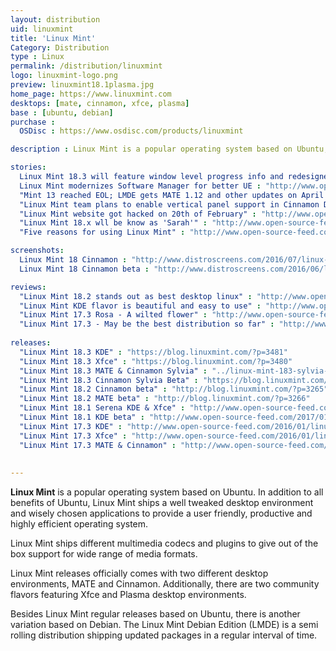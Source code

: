 ```yaml
---
layout: distribution
uid: linuxmint
title: 'Linux Mint'
Category: Distribution
type : Linux
permalink: /distribution/linuxmint
logo: linuxmint-logo.png
preview: linuxmint18.1plasma.jpg
home_page: https://www.linuxmint.com
desktops: [mate, cinnamon, xfce, plasma]
base : [ubuntu, debian]
purchase : 
  OSDisc : https://www.osdisc.com/products/linuxmint

description : Linux Mint is a popular operating system based on Ubuntu, offering a modern yet traditional looking user experience. Stories and updates on Linux Mint project.

stories:
  Linux Mint 18.3 will feature window level progress info and redesigned backup tool : "http://www.open-source-feed.com/2017/09/linux-mint-183-will-feature-window.html"
  Linux Mint modernizes Software Manager for better UE : "http://www.open-source-feed.com/2017/07/linux-mint-modernizes-software-manager.html"
  "Mint 13 reached EOL; LMDE gets MATE 1.12 and other updates on April 2017" : "http://www.open-source-feed.com/2017/04/mint-13-reached-eol-lmde-gets-mate-118.html"
  "Linux Mint team plans to enable vertical panel support in Cinnamon Desktop" : "http://www.open-source-feed.com/2016/10/linux-mint-team-plans-to-enable.html"
  "Linux Mint website got hacked on 20th of February" : "http://www.open-source-feed.com/2016/02/linux-mint-website-got-hacked-on-20th.html" 
  "Linux Mint 18.x wll be know as 'Sarah'" : "http://www.open-source-feed.com/2016/01/linux-mint-18x-wll-be-know-as-sarah.html"
  "Five reasons for using Linux Mint" : "http://www.open-source-feed.com/2015/11/5-reasons-for-using-liinux-mint.html"

screenshots:
  Linux Mint 18 Cinnamon : "http://www.distroscreens.com/2016/07/linux-mint-18-cinnamon-screenshots.html"
  Linux Mint 18 Cinnamon beta : "http://www.distroscreens.com/2016/06/linux-mint-18-cinnamon-beta-screenshots.html"

reviews:
  "Linux Mint 18.2 stands out as best desktop linux" : "http://www.open-source-feed.com/2017/08/linux-mint-182-stands-out-as-best.html"
  "Linux Mint KDE flavor is beautiful and easy to use" : "http://www.open-source-feed.com/2017/03/linux-mint-kde-flavor-is-beautiful-and.html"
  "Linux Mint 17.3 Rosa - A wilted flower" : "http://www.open-source-feed.com/2016/01/linux-mint-173-rosa-wilted-flower-review.html"
  "Linux Mint 17.3 - May be the best distribution so far" : "http://www.open-source-feed.com/2015/12/linux-mint-173-may-be-best-linux-distro.html"
  
releases:
  "Linux Mint 18.3 KDE" : "https://blog.linuxmint.com/?p=3481"
  "Linux Mint 18.3 Xfce" : "https://blog.linuxmint.com/?p=3480"
  "Linux Mint 18.3 MATE & Cinnamon Sylvia" : "../linux-mint-183-sylvia-mate-and-cinnamon-editions-released/"
  "Linux Mint 18.3 Cinnamon Sylvia Beta" : "https://blog.linuxmint.com/?p=3445"
  "Linux Mint 18.2 Cinnamon beta" : "http://blog.linuxmint.com/?p=3265"
  "Linux Mint 18.2 MATE beta" : "http://blog.linuxmint.com/?p=3266"
  "Linux Mint 18.1 Serena KDE & Xfce" : "http://www.open-source-feed.com/2017/01/linux-mint-181-serena-xfce-kde-editions.html"
  "Linux Mint 18.1 KDE beta" : "http://www.open-source-feed.com/2017/01/linux-mint-181-kde-beta-released.html"
  "Linux Mint 17.3 KDE" : "http://www.open-source-feed.com/2016/01/linux-mint-173-kde-released.html"
  "Linux Mint 17.3 Xfce" : "http://www.open-source-feed.com/2016/01/linux-mint-173-rosa-xfce-released.html"
  "Linux Mint 17.3 MATE & Cinnamon" : "http://www.open-source-feed.com/2015/12/linux-mint-173-rosa-cinnamonmate.html"
  
  
---
```


**Linux Mint** is a popular operating system based on Ubuntu. In addition to all benefits of Ubuntu,
Linux Mint ships a well tweaked desktop environment and wisely chosen applications to provide a user
friendly, productive and highly efficient operating system.

Linux Mint ships different multimedia codecs and plugins to give out of the box support for wide
range of media formats.

Linux Mint releases officially comes with two different desktop environments, MATE and Cinnamon.
Additionally, there are two community flavors featuring Xfce and Plasma desktop environments.

Besides Linux Mint regular releases based on Ubuntu, there is another variation based on Debian. The
Linux Mint Debian Edition (LMDE) is a semi rolling distribution shipping updated packages in a regular
interval of time.
